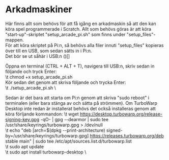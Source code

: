 # Arkadmaskiner
Här finns allt som behövs för att få igång en arkadmaskin så att den kan köra spel programmerade i Scratch.
Allt som behövs göras är att köra "start-up"-skriptet "setup_arcade_pi.sh" som finns under "setup_files"-mappen. \
För att köra skriptet på Pi:n, så behövs alla filer innuti "setup_files" kopieras över till en USB, som sedan sätts in i Pi:n. \
Det bör se ut såhär i USB:n
()[]

Öppna en terminal (CTRL + ALT + T), navigera till USB:n, skriv sedan in följande och tryck Enter: \
\t chmod +x setup_arcade_pi.sh \
Kör sedan det genom att skriva följande och trycka Enter: \
\t ./setup_arcade_pi.sh \

Sedan är det bara att starta om Pi:n genom att skriva "sudo reboot" i terminalen (eller bara stänga av och sätta på strömmen).
Om TurboWarp Desktop inte redan är installerat behövs det också installeras genom att köra förljande kommandon:
\t wget https://desktop.turbowarp.org/release-signing-key.gpg -qO- | gpg --dearmor | sudo tee /usr/share/keyrings/turbowarp.gpg > /dev/null \
\t echo "deb [arch=$(dpkg --print-architecture) signed-by=/usr/share/keyrings/turbowarp.gpg] https://releases.turbowarp.org/deb stable main" | sudo tee /etc/apt/sources.list.d/turbowarp.list \
\t sudo apt update \
\t sudo apt install turbowarp-desktop \
